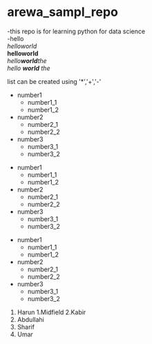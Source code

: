 # arewa_sampl_repo
-this repo is for learning python for data science  
-hello     
_helloworld_              
__helloworld__                 
_hello**world**the_                 
_hello **world** the_

list can be created using '*','+','-'  


- number1
   - number1_1
   - number1_2
- number2
   - number2_1
   - number2_2
- number3
    - number3_1
    - number3_2

      
+ number1
    + number1_1
    + number1_2  
+ number2
     + number2_1
     + number2_2
+ number3
     + number3_1
     + number3_2
    
* number1
   + number1_1  
   + number1_2  
* number2
   + number2_1
   + number2_2
* number3
   + number3_1
   + number3_2

1. Harun
   1.Midfield
   2.Kabir
3.  Abdullahi
4.  Sharif
5.  Umar
